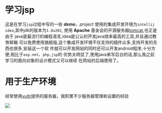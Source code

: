 # 学习jsp

这是在学习` jsp `过程中写的一些 ***demo***，*project* 使用的集成开发环境为` intellij idea `,其中jdk的版本为` 1.8u202 `,
使用 **Apache** 基金会的开源服务器[tomcat](https://tomcat.apache.org),也正是由于
java是最流行的编程语言,idea是公认的开发java效率最高的工具,并且通过教育邮箱
可以免费使用旗舰版,这个集成开发环境不仅支持的插件众多,支持开发的东西也很多,安装这一个软
件就可以开发网站的同时还可以开发android程序,十分方便,相比于` asp.net `、` php,jsp `的
优势太明显了,使用java来写后台的话,那么我之前学习的面向对象的设计模式又可以继续
在网站的后端使用了。

# 用于生产环境

经常使用[vultr](https://www.vultr.com)提供的服务器，我积累不少服务器管理和设置的经验

![](https://ws1.sinaimg.cn/large/005GQrpLgy1g1sz1vqxk9j32uq1qc1kx.jpg)
